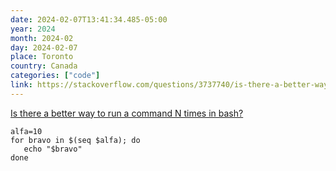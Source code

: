 ```yaml
---
date: 2024-02-07T13:41:34.485-05:00
year: 2024
month: 2024-02
day: 2024-02-07
place: Toronto
country: Canada
categories: ["code"]
link: https://stackoverflow.com/questions/3737740/is-there-a-better-way-to-run-a-command-n-times-in-bash
---
```

[Is there a better way to run a command N times in bash?](https://stackoverflow.com/questions/3737740/is-there-a-better-way-to-run-a-command-n-times-in-bash)

```
alfa=10
for bravo in $(seq $alfa); do
   echo "$bravo"
done
```
